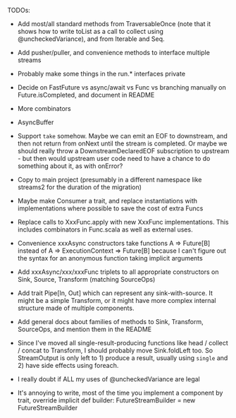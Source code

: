 TODOs:

- Add most/all standard methods from TraversableOnce (note that it shows how to write toList as a call to collect using
  @uncheckedVariance), and from Iterable and Seq.
- Add pusher/puller, and convenience methods to interface multiple streams
- Probably make some things in the run.* interfaces private
- Decide on FastFuture vs async/await vs Func vs branching manually on Future.isCompleted, and document in README
- More combinators
- AsyncBuffer
- Support `take` somehow. Maybe we can emit an EOF to downstream, and then not return from onNext until the stream is
  completed. Or maybe we should really throw a DownstreamDeclaredEOF subscription to upstream - but then would upstream
  user code need to have a chance to do something about it, as with onError?
- Copy to main project (presumably in a different namespace like streams2 for the duration of the migration)
- Maybe make Consumer a trait, and replace instantiations with implementations where possible to save the cost of extra Funcs
- Replace calls to XxxFunc.apply with new XxxFunc implementations. This includes combinators in Func.scala as well as
  external uses.
- Convenience xxxAsync constructors take functions A => Future[B] instead of A => ExecutionContext => Future[B]
  because I can't figure out the syntax for an anonymous function taking implicit arguments
- Add xxxAsync/xxx/xxxFunc triplets to all appropriate constructors on Sink, Source, Transform (matching SourceOps)
- Add trait Pipe[In, Out] which can represent any sink-with-source. It might be a simple Transform, or it might
  have more complex internal structure made of multiple components.
- Add general docs about families of methods to Sink, Transform, SourceOps, and mention them in the README

- Since I've moved all single-result-producing functions like head / collect / concat to Transform, I should probably
  move Sink.foldLeft too. So StreamOutput is only left to 1) produce a result, usually using `single` and 2) have side
  effects using foreach.

- I really doubt if ALL my uses of @uncheckedVariance are legal

- It's annoying to write, most of the time you implement a component by trait,     override implicit def builder: FutureStreamBuilder = new FutureStreamBuilder
